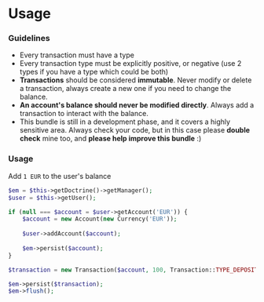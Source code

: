 # Usage

### Guidelines
- Every transaction must have a type
- Every transaction type must be explicitly positive, or negative (use 2 types if you have a type which could be both)
- **Transactions** should be considered **immutable**.
Never modify or delete a transaction, always create a new one if you need to change the balance.
- **An account's balance should never be modified directly**.
Always add a transaction to interact with the balance.
- This bundle is still in a development phase, and it covers a highly sensitive area.
Always check your code, but in this case please **double check** mine too, and **please help improve this bundle** :)

### Usage
Add `1 EUR` to the user's balance

```php
$em = $this->getDoctrine()->getManager();
$user = $this->getUser();

if (null === $account = $user->getAccount('EUR')) {
    $account = new Account(new Currency('EUR'));
    
    $user->addAccount($account);
    
    $em->persist($account);
}

$transaction = new Transaction($account, 100, Transaction::TYPE_DEPOSIT);

$em->persist($transaction);
$em->flush();
```
